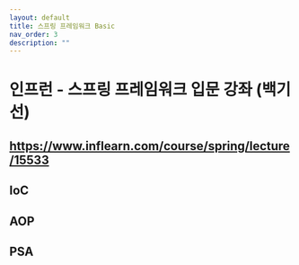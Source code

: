 ```yaml
---
layout: default
title: 스프링 프레임워크 Basic
nav_order: 3
description: ""
---
```


# 인프런 - 스프링 프레임워크 입문 강좌 (백기선) 

https://www.inflearn.com/course/spring/lecture/15533
---

## IoC

## AOP

## PSA
